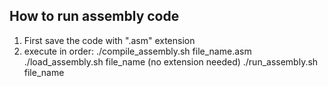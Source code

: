 ## How to run assembly code

1. First save the code with ".asm" extension
2. execute in order:
    ./compile_assembly.sh file_name.asm
    ./load_assembly.sh file_name            (no extension needed)
    ./run_assembly.sh file_name
